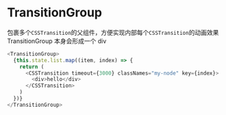 # TransitionGroup

包裹多个`CSSTransition`的父组件，方便实现内部每个`CSSTransition`的动画效果  
TransitionGroup 本身会形成一个 div

```js
<TransitionGroup>
  {this.state.list.map((item, index) => {
    return (
      <CSSTransition timeout={3000} classNames="my-node" key={index}>
        <div>hello</div>
      </CSSTransition>
    )
  })}
</TransitionGroup>
```
